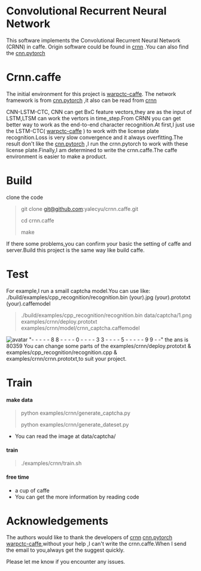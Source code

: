 # Convolutional Recurrent Neural Network

​This software implements the Convolutional Recurrent Neural Network (CRNN) in caffe. Origin software could be found in [crnn](https://github.com/bgshih/crnn) .You can also find the [cnn.pytorch](https://github.com/meijieru/crnn.pytorch) 

# Crnn.caffe

​The initial environment for this project is [warpctc-caffe](https://github.com/xmfbit/warpctc-caffe).
​The network framework is from  [cnn.pytorch](https://github.com/meijieru/crnn.pytorch) ,it also can be read from  [crnn](https://github.com/bgshih/crnn) 

​CNN-LSTM-CTC, CNN can get BxC feature vectors,they are as the input of LSTM,LTSM can work the vertors in time_step.From CRNN you can get better way to work as the end-to-end character recognition.At first,I just use the LSTM-CTC( [warpctc-caffe](https://github.com/xmfbit/warpctc-caffe) ) to work with the license plate recognition.Loss is very slow convergence and it always overfitting.The result don't like the [cnn.pytorch](https://github.com/meijieru/crnn.pytorch) ,I run the crnn.pytorch to work with these license plate.Finally,I am determined to write the crnn.caffe.The caffe environment is easier to make a product.

# Build

clone the code

> git clone git@github.com:yalecyu/crnn.caffe.git
>
> cd crnn.caffe
>
> make

If there some problems,you can confirm your basic the setting of caffe and server.Build this project is the same way like build caffe.

# Test
For example,I run a smaill captcha model.You can use like: ./build/examples/cpp_recognition/recognition.bin (your).jpg (your).prototxt (your).caffemodel

> ./build/examples/cpp_recognition/recognition.bin data/captcha/1.png examples/crnn/deploy.prototxt examples/crnn/model/crnn_captcha.caffemodel

![avatar](https://github.com/yalecyu/crnn.caffe/blob/master/data/captcha/1.png)
"- - - - - 8 8 - - - - 0 - - - - 3 3 - - - - 5 - - - - - 9 9 - -"
the ans is 80359
You can change some parts of the examples/crnn/deploy.prototxt & examples/cpp_recognition/recognition.cpp & examples/crnn/crnn.prototxt,to suit your project.

# Train
#### make data
> python examples/crnn/generate_captcha.py
>
> python examples/crnn/generate_dateset.py


* You can read the image at data/captcha/ 

#### train
> ./examples/crnn/train.sh

#### free time
* a cup of caffe
* You can get the more information by reading code

# Acknowledgements

The authors would like to thank the developers of  [crnn](https://github.com/bgshih/crnn)  [cnn.pytorch](https://github.com/meijieru/crnn.pytorch)  [warpctc-caffe](https://github.com/xmfbit/warpctc-caffe),without your help ,I can't write the crnn.caffe.When I send the email to you,always get the suggest quickly.

Please let me know if you encounter any issues.


